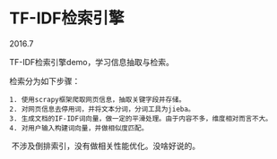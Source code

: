 # TF-IDF检索引擎

  2016.7
  
  TF-IDF检索引擎demo，学习信息抽取与检索。
  
  检索分为如下步骤：
  
    1. 使用scrapy框架爬取网页信息，抽取关键字段并存储。
    2. 对网页信息去停用词，并将文本分词，分词工具为jieba。
    3. 生成文档的IF-IDF词向量，做一定的平滑处理。由于内容不多，维度相对而言不大。
    4. 对用户输入构建词向量，并做相似度匹配。

  不涉及倒排索引，没有做相关性能优化。没啥好说的。
